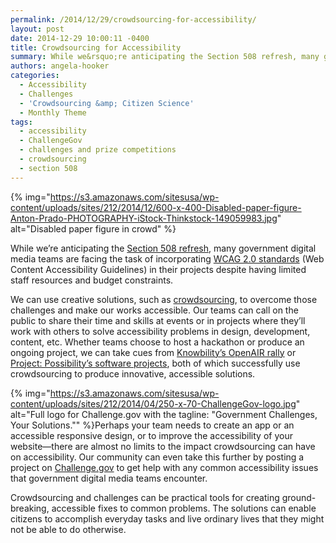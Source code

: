 ```yaml
---
permalink: /2014/12/29/crowdsourcing-for-accessibility/
layout: post
date: 2014-12-29 10:00:11 -0400
title: Crowdsourcing for Accessibility
summary: While we&rsquo;re anticipating the Section 508 refresh, many government digital media teams are facing the task of incorporating WCAG 2.0 standards (Web Content Accessibility Guidelines) in their projects despite having limited staff resources and budget constraints. We can use creative solutions, such as crowdsourcing, to overcome those challenges and make our works accessible. Our teams
authors: angela-hooker
categories:
  - Accessibility
  - Challenges
  - 'Crowdsourcing &amp; Citizen Science'
  - Monthly Theme
tags:
  - accessibility
  - ChallengeGov
  - challenges and prize competitions
  - crowdsourcing
  - section 508
---
```


{% img="https://s3.amazonaws.com/sitesusa/wp-content/uploads/sites/212/2014/12/600-x-400-Disabled-paper-figure-Anton-Prado-PHOTOGRAPHY-iStock-Thinkstock-149059983.jpg" alt="Disabled paper figure in crowd" %} 

While we’re anticipating the [Section 508 refresh](http://www.access-board.gov/guidelines-and-standards/communications-and-it/about-the-ict-refresh), many government digital media teams are facing the task of incorporating [WCAG 2.0 standards](http://www.w3.org/TR/UNDERSTANDING-WCAG20/) (Web Content Accessibility Guidelines) in their projects despite having limited staff resources and budget constraints.

We can use creative solutions, such as [crowdsourcing](https://www.WHATEVER/2014/12/08/crowdsourcing-month-an-overview/ "Crowdsourcing Month: An Overview"), to overcome those challenges and make our works accessible. Our teams can call on the public to share their time and skills at events or in projects where they&#8217;ll work with others to solve accessibility problems in design, development, content, etc. Whether teams choose to host a hackathon or produce an ongoing project, we can take cues from [Knowbility’s OpenAIR rally](http://www.knowbility.org/v/open-air/) or [Project: Possibility’s software projects](http://projectpossibility.org/projects.php), both of which successfully use crowdsourcing to produce innovative, accessible solutions.

{% img="https://s3.amazonaws.com/sitesusa/wp-content/uploads/sites/212/2014/04/250-x-70-ChallengeGov-logo.jpg" alt="Full logo for Challenge.gov with the tagline: "Government Challenges, Your Solutions."" %}Perhaps your team needs to create an app or an accessible responsive design, or to improve the accessibility of your website—there are almost no limits to the impact crowdsourcing can have on accessibility. Our community can even take this further by posting a project on [Challenge.gov](http://challenge.gov) to get help with any common accessibility issues that government digital media teams encounter.

Crowdsourcing and challenges can be practical tools for creating ground-breaking, accessible fixes to common problems. The solutions can enable citizens to accomplish everyday tasks and live ordinary lives that they might not be able to do otherwise.